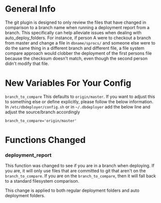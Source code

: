 # General Info
The git plugin is designed to only review the files that have changed in comparison to a branch name when running a deployment report from a branch. This specifically can help alleviate issues when dealing with auto_deploy_folders. For instance, if person A were to checkout a branch from master and change a file in `dbname/sprocs/` and someone else were to do the same thing in a different branch and different file, a file system compare approach would clobber the deployment of the first persons file because the checksum doesn't match, even though the second person didn't modify that file.

# New Variables For Your Config
`branch_to_compare` This defaults to `origin/master`. If you want to adjust this to something else or define explicitly, please follow the below information.
In `/etc/dbdeployer/config.sh` or in `~/.dbdeployer` add the below line and adjust the source/branch accordingly
```
branch_to_compare='origin/master'
```

# Functions Changed

### deployment_report
This function was changed to see if you are in a branch when deploying. If you are, it will only use files that are committed to git that aren't on the `branch_to_compare`. If you are on the `branch_to_compare`, then it will fall back to a standard filesystem comparison.

This change is applied to both regular deployment folders and auto deployment folders.
